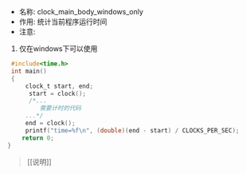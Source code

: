- 名称: clock_main_body_windows_only
- 作用: 统计当前程序运行时间
- 注意:
1. 仅在windows下可以使用

```c
 #include<time.h>
 int main()
 {       
	 clock_t start, end; 
      start = clock(); 
      /*...
         需要计时的代码
     ...*/
	 end = clock();
     printf("time=%f\n", (double)(end - start) / CLOCKS_PER_SEC);
	return 0;
}
```

>[[说明]]